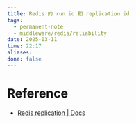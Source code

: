 ```yaml
---
title: Redis 的 run id 和 replication id
tags:
  - permanent-note
  - middleware/redis/reliability
date: 2025-03-11
time: 22:17
aliases: 
done: false
---
```



# Reference
* [Redis replication \| Docs](https://redis.io/docs/latest/operate/oss_and_stack/management/replication/#replication-id-explained)